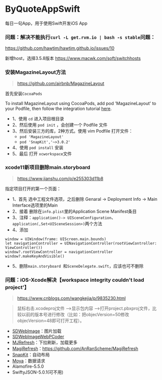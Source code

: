 # ByQuoteAppSwift
每日一句App，用于使用Swift开发iOS App


### 问题：解决不能执行`curl -L get.rvm.io | bash -s stable`问题：

https://github.com/hawtim/hawtim.github.io/issues/10

新增host，选择3.5.8版本
https://www.macwk.com/soft/switchhosts

### 安装MagazineLayout方法
> https://github.com/airbnb/MagazineLayout

首先安装`CocoaPods`

To install MagazineLayout using CocoaPods, add pod 'MagazineLayout' to your Podfile, then follow the integration tutorial [here](https://guides.cocoapods.org/using/using-cocoapods.html).

 - 1、使用 `cd` 进入项目根目录
 - 2、然后使用 `pod init` ，会创建一个 Podfile 文件
 - 3、然后安装三方的库，2种方式。使用 vim Podfile 打开文件：
	- `pod 'MagazineLayout'`
	- `pod 'SnapKit','~>3.0.2'`
 - 4、使用 `pod install` 安装
 - 5、最后 打开 `xcworkspace`文件

### xcode11新项目删除main.storyboard
> https://www.jianshu.com/p/e255303d11b8

指定项目打开的第一个页面：

 - 1、首先 选中工程文件选项，之后删除 Genaral -> Deployment Info -> Main Interface选项里的Main
 - 2、接着 删除在`info.plist`里的Application Scene Manifest条目
 - 3、注释：`application()-> UISceneConfiguration`、`application(,Set<UISceneSession>)`两个方法
 - 4、添加
```
window = UIWindow(frame: UIScreen.main.bounds)
let navigationController = UINavigationController(rootViewController: ViewController())
window?.rootViewController = navigationController
window?.makeKeyAndVisible()
```
 - 5、删除`main.storyboard `和`SceneDelegate.swift`，应该也可不删除


### 问题：iOS-Xcode解决【workspace integrity couldn't load project'】


> https://www.cnblogs.com/wangkejia/p/9835230.html

> 鼠标右击.xcodeproj文件 —>显示包内容 —>打开project.pbxproj文件，比较以前的版本号进行修改（比如：把objecVersion=50修改objecVersion=48即可打开工程）。


 - [SDWebImage](https://github.com/SDWebImage/SDWebImage)：图片加载
 - [SDWebImageWebPCoder]()
 - [MJRefresh](https://github.com/CoderMJLee/MJRefresh)：下拉刷新，加载更多
 - [MagiRefresh](swift下拉刷新)：https://github.com/AnRanScheme/MagiRefresh
 - [SnapKit]()：自动布局
 - [Moya]()：数据请求
 - Alamofire-5.5.0
 - SwiftyJSON-5.0.1(可不用)











 

